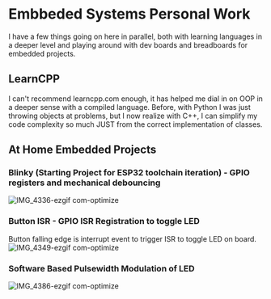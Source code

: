# Embbeded Systems Personal Work
I have a few things going on here in parallel, both with learning languages in a deeper level and playing around with dev boards and breadboards for embedded projects.
## LearnCPP
I can't recommend learncpp.com enough, it has helped me dial in on OOP in a deeper sense with a compiled language. Before, with Python I was just throwing objects at problems, but I now realize with C++, I can simplify my code complexity so much JUST from the correct implementation of classes.

## At Home Embedded Projects
### Blinky (Starting Project for ESP32 toolchain iteration) - GPIO registers and mechanical debouncing
![IMG_4336-ezgif com-optimize](https://github.com/user-attachments/assets/3b7b59ea-4718-40aa-8364-64f2734c2744)
### Button ISR - GPIO ISR Registration to toggle LED
Button falling edge is interrupt event to trigger ISR to toggle LED on board.
![IMG_4349-ezgif com-optimize](https://github.com/user-attachments/assets/505f68d0-aa15-4d89-b79d-3c7b70b0ce5f)
### Software Based Pulsewidth Modulation of LED
![IMG_4386-ezgif com-optimize](https://github.com/user-attachments/assets/8cad6f0a-d6ac-4cf0-b1f4-ec1bc821d52c)
